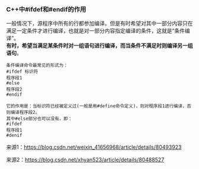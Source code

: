 ### C++中#ifdef和#endif的作用
一般情况下，源程序中所有的行都参加编译。但是有时希望对其中一部分内容只在满足一定条件才进行编译，也就是对一部分内容指定编译的条件，这就是“条件编译”。<br />
**有时，希望当满足某条件时对一组语句进行编译，而当条件不满足时则编译另一组语句**。
```
条件编译命令最常见的形式为： 
#ifdef 标识符 
程序段1 
#else 
程序段2 
#endif

它的作用是：当标识符已经被定义过(一般是用#define命令定义)，则对程序段1进行编译，否则编译程序段2。 
其中#else部分也可以没有，即： 
#ifdef 
程序段1 
#denif
```
来源1：https://blog.csdn.net/weixin_41656968/article/details/80493923<br />

来源2：https://blog.csdn.net/xhyan523/article/details/80488527<br />

